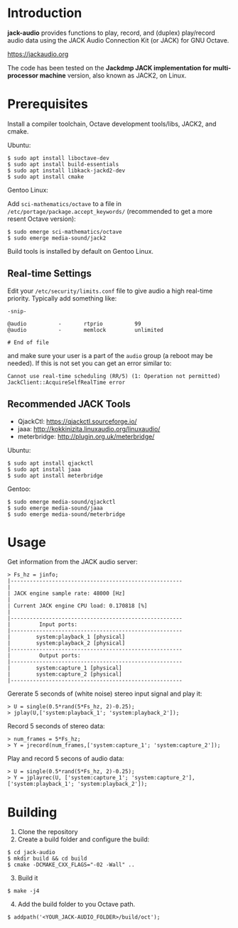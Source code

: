 # Introduction

**jack-audio** provides functions to play, record, and (duplex) play/record audio data using the
JACK Audio Connection Kit (or JACK) for GNU Octave.

https://jackaudio.org

The code has been tested on the **Jackdmp JACK implementation for multi-processor machine**
version, also known as JACK2, on Linux.

# Prerequisites

Install a compiler toolchain, Octave development tools/libs, JACK2, and cmake.

Ubuntu:

```
$ sudo apt install liboctave-dev
$ sudo apt install build-essentials
$ sudo apt install libkack-jackd2-dev
$ sudo apt install cmake
```

Gentoo Linux:

Add `sci-mathematics/octave` to a file in `/etc/portage/package.accept_keywords/`
(recommended to get a more resent Octave version):

```
$ sudo emerge sci-mathematics/octave
$ sudo emerge media-sound/jack2
```

Build tools is installed by default on Gentoo Linux.

## Real-time Settings

Edit your `/etc/security/limits.conf` file to give audio a high real-time priority. Typically add something
like:

```
-snip-

@audio          -       rtprio          99
@audio          -       memlock         unlimited

# End of file
```

and make sure your user is a part of the `audio` group (a reboot may be needed). If this is not set you can
get an error similar to:
```
Cannot use real-time scheduling (RR/5) (1: Operation not permitted)
JackClient::AcquireSelfRealTime error
```

## Recommended JACK Tools

* QjackCtl: https://qjackctl.sourceforge.io/
* jaaa: http://kokkinizita.linuxaudio.org/linuxaudio/
* meterbridge: http://plugin.org.uk/meterbridge/

Ubuntu:
```
$ sudo apt install qjackctl
$ sudo apt install jaaa
$ sudo apt install meterbridge
```

Gentoo:
```
$ sudo emerge media-sound/qjackctl
$ sudo emerge media-sound/jaaa
$ sudo emerge media-sound/meterbridge
```

# Usage


Get information from the JACK audio server:

```
> Fs_hz = jinfo;
|------------------------------------------------------
|
| JACK engine sample rate: 48000 [Hz]
|
| Current JACK engine CPU load: 0.170818 [%]
|
|------------------------------------------------------
|         Input ports:
|------------------------------------------------------
|        system:playback_1 [physical]
|        system:playback_2 [physical]
|------------------------------------------------------
|         Output ports:
|------------------------------------------------------
|        system:capture_1 [physical]
|        system:capture_2 [physical]
|------------------------------------------------------
```

Gererate 5 seconds of (white noise) stereo input signal and play it:

```
> U = single(0.5*rand(5*Fs_hz, 2)-0.25);
> jplay(U,['system:playback_1'; 'system:playback_2']);
```

Record 5 seconds of stereo data:

```
> num_frames = 5*Fs_hz;
> Y = jrecord(num_frames,['system:capture_1'; 'system:capture_2']);
```

Play and record 5 secons of audio data:

```
> U = single(0.5*rand(5*Fs_hz, 2)-0.25);
> Y = jplayrec(U, ['system:capture_1'; 'system:capture_2'], ['system:playback_1'; 'system:playback_2']);
```

# Building

1. Clone the repository
2. Create a build folder and configure the build:

```
$ cd jack-audio
$ mkdir build && cd build
$ cmake -DCMAKE_CXX_FLAGS="-02 -Wall" ..
```

3. Build it

```
$ make -j4
```

4. Add the build folder to you Octave path.

```
$ addpath('<YOUR_JACK-AUDIO_FOLDER>/build/oct');
```
